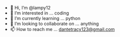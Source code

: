 - 👋 Hi, I’m @lampy12
- 👀 I’m interested in ... coding
- 🌱 I’m currently learning ... python
- 💞️ I’m looking to collaborate on ... anything
- 📫 How to reach me ... dantetracy123@gmail.com

<!---
lampy12/lampy12 is a ✨ special ✨ repository because its `README.md` (this file) appears on your GitHub profile.
You can click the Preview link to take a look at your changes.
--->
